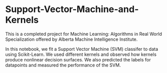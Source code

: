 # Support-Vector-Machine-and-Kernels
This is a completed project for Machine Learning: Algorithms in Real World Specialization offered by Alberta Machine Intelligence Institute.

In this notebook, we fit a Support Vector Machine (SVM) classifer to data using Scikit-Learn. We used different kernels and observed how kernels produce nonlinear decision surfaces. We also predicted the labels for datapoints and measured the performance of the SVM.
